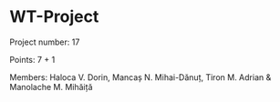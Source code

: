 # WT-Project
Project number: 17

Points: 7 + 1

Members: Haloca V. Dorin,  Mancaș N. Mihai-Dănuț, Tiron M. Adrian & Manolache M. Mihăiță

